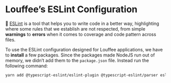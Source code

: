 # Louffee’s ESLint Configuration

🧱 [ESLint](https://eslint.org) is a tool that helps you to write code in a better way, highlighting where some rules that we establish are not respected, from simple **warnings** to **errors** when it comes to coverage and code pattern across files.

To use the ESLint configuration designed for Louffee applications, we have to **install** a few packages. Since the packages made NodeJS run out of memory, we didn’t add them to the `package.json` file. Instead run the following command:

```bash
yarn add @typescript-eslint/eslint-plugin @typescript-eslint/parser eslint eslint-plugin-import eslint-plugin-jest eslint-plugin-prettier eslint-plugin-promise eslint-plugin-react eslint-plugin-react-hooks eslint-plugin-react-native eslint-plugin-storybook -D
```
